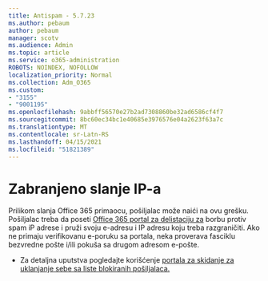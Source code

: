 ```yaml
---
title: Antispam - 5.7.23
ms.author: pebaum
author: pebaum
manager: scotv
ms.audience: Admin
ms.topic: article
ms.service: o365-administration
ROBOTS: NOINDEX, NOFOLLOW
localization_priority: Normal
ms.collection: Adm_O365
ms.custom:
- "3155"
- "9001195"
ms.openlocfilehash: 9abbff56570e27b2ad7308860be32ad6586cf4f7
ms.sourcegitcommit: 8bc60ec34bc1e40685e3976576e04a2623f63a7c
ms.translationtype: MT
ms.contentlocale: sr-Latn-RS
ms.lasthandoff: 04/15/2021
ms.locfileid: "51821389"
---
```

# <a name="banned-sending-ip"></a>Zabranjeno slanje IP-a

Prilikom slanja Office 365 primaocu, pošiljalac može naići na ovu grešku. Pošiljalac treba da poseti [Office 365 portal za delistaciju za](https://sender.office.com/) borbu protiv spam iP adrese i pruži svoju e-adresu i IP adresu koju treba razgraničiti. Ako ne primaju verifikovanu e-poruku sa portala, neka proverava fasciklu bezvredne pošte i/ili pokuša sa drugom adresom e-pošte. 

- Za detaljna uputstva pogledajte korišćenje [portala za skidanje za uklanjanje sebe sa liste blokiranih pošiljalaca.](https://docs.microsoft.com/microsoft-365/security/office-365-security/use-the-delist-portal-to-remove-yourself-from-the-office-365-blocked-senders-lis?view=o365-worldwide)
